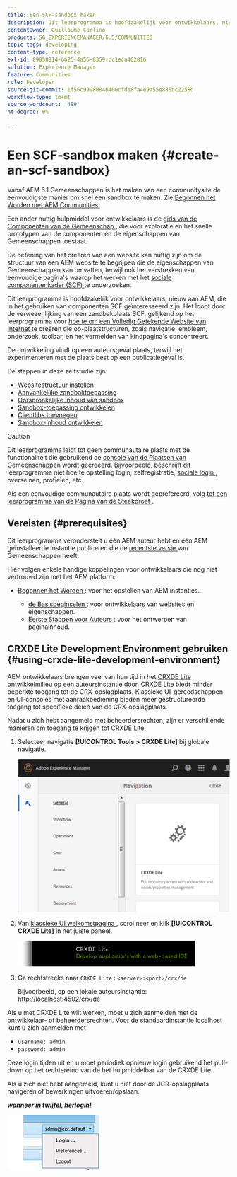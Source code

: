 ```yaml
---
title: Een SCF-sandbox maken
description: Dit leerprogramma is hoofdzakelijk voor ontwikkelaars, nieuw aan AEM, die in het gebruiken van componenten SCF geïnteresseerd zijn. Het door de verwezenlijking van een zandbakplaats SCF
contentOwner: Guillaume Carlino
products: SG_EXPERIENCEMANAGER/6.5/COMMUNITIES
topic-tags: developing
content-type: reference
exl-id: 89858814-6625-4a56-8359-cc1eca402816
solution: Experience Manager
feature: Communities
role: Developer
source-git-commit: 1f56c99980846400cfde8fa4e9a55e885bc2258d
workflow-type: tm+mt
source-wordcount: '489'
ht-degree: 0%

---
```


# Een SCF-sandbox maken  {#create-an-scf-sandbox}

Vanaf AEM 6.1 Gemeenschappen is het maken van een communitysite de eenvoudigste manier om snel een sandbox te maken. Zie [ Begonnen het Worden met AEM Communities ](getting-started.md).

Een ander nuttig hulpmiddel voor ontwikkelaars is de [ gids van de Componenten van de Gemeenschap ](components-guide.md), die voor exploratie en het snelle prototypen van de componenten en de eigenschappen van Gemeenschappen toestaat.

De oefening van het creëren van een website kan nuttig zijn om de structuur van een AEM website te begrijpen die de eigenschappen van Gemeenschappen kan omvatten, terwijl ook het verstrekken van eenvoudige pagina&#39;s waarop het werken met het [ sociale componentenkader (SCF) ](scf.md) te onderzoeken.

Dit leerprogramma is hoofdzakelijk voor ontwikkelaars, nieuw aan AEM, die in het gebruiken van componenten SCF geïnteresseerd zijn. Het loopt door de verwezenlijking van een zandbakplaats SCF, gelijkend op het leerprogramma voor [ hoe te om een Volledig Getekende Website van Internet ](../../help/sites-developing/website.md) te creëren die op-plaatstructuren, zoals navigatie, embleem, onderzoek, toolbar, en het vermelden van kindpagina&#39;s concentreert.

De ontwikkeling vindt op een auteursgeval plaats, terwijl het experimenteren met de plaats best op een publicatiegeval is.

De stappen in deze zelfstudie zijn:

* [Websitestructuur instellen](setup-website.md)
* [Aanvankelijke zandbaktoepassing](initial-app.md)
* [Oorspronkelijke inhoud van sandbox](initial-content.md)
* [Sandbox-toepassing ontwikkelen](develop-app.md)
* [Clientlibs toevoegen](add-clientlibs.md)
* [Sandbox-inhoud ontwikkelen](develop-content.md)

>[!CAUTION]
>
>Dit leerprogramma leidt tot geen communautaire plaats met de functionaliteit die gebruikend de [ console van de Plaatsen van Gemeenschappen ](sites-console.md) wordt gecreeerd. Bijvoorbeeld, beschrijft dit leerprogramma niet hoe te opstelling login, zelfregistratie, [ sociale login ](social-login.md), overseinen, profielen, etc.
>
>Als een eenvoudige communautaire plaats wordt geprefereerd, volg [ tot een leerprogramma van de Pagina van de Steekproef ](create-sample-page.md).

## Vereisten {#prerequisites}

Dit leerprogramma veronderstelt u één AEM auteur hebt en één AEM geïnstalleerde instantie publiceren die de [ recentste versie ](deploy-communities.md#latest-releases) van Gemeenschappen heeft.

Hier volgen enkele handige koppelingen voor ontwikkelaars die nog niet vertrouwd zijn met het AEM platform:

* [ Begonnen het Worden ](../../help/sites-deploying/deploy.md#getting-started): voor het opstellen van AEM instanties.

   * [ de Basisbeginselen ](../../help/sites-developing/the-basics.md): voor ontwikkelaars van websites en eigenschappen.
   * [ Eerste Stappen voor Auteurs ](../../help/sites-authoring/first-steps.md): voor het ontwerpen van paginainhoud.

## CRXDE Lite Development Environment gebruiken {#using-crxde-lite-development-environment}

AEM ontwikkelaars brengen veel van hun tijd in het [ CRXDE Lite ](../../help/sites-developing/developing-with-crxde-lite.md) ontwikkelmilieu op een auteursinstantie door. CRXDE Lite biedt minder beperkte toegang tot de CRX-opslagplaats. Klassieke UI-gereedschappen en UI-consoles met aanraakbediening bieden meer gestructureerde toegang tot specifieke delen van de CRX-opslagplaats.

Nadat u zich hebt aangemeld met beheerdersrechten, zijn er verschillende manieren om toegang te krijgen tot CRXDE Lite:

1. Selecteer navigatie **[!UICONTROL Tools > CRXDE Lite]** bij globale navigatie.

   ![ crxde-lite ](assets/tools-crxde.png)

2. Van [ klassieke UI welkomstpagina ](http://localhost:4502/welcome.html), scrol neer en klik **[!UICONTROL CRXDE Lite]** in het juiste paneel.

   ![ klassieke-ui-crxde ](assets/classic-ui-crxde.png)

3. Ga rechtstreeks naar `CRXDE Lite` : `<server>:<port>/crx/de`

   Bijvoorbeeld, op een lokale auteursinstantie: [ http://localhost:4502/crx/de ](http://localhost:4502/crx/de)

Als u met CRXDE Lite wilt werken, moet u zich aanmelden met de ontwikkelaar- of beheerdersrechten. Voor de standaardinstantie localhost kunt u zich aanmelden met

* `username: admin`
* `password: admin`


Deze login tijden uit en u moet periodiek opnieuw login gebruikend het pull-down op het rechtereind van de het hulpmiddelbar van de CRXDE Lite.

Als u zich niet hebt aangemeld, kunt u niet door de JCR-opslagplaats navigeren of bewerkingen uitvoeren/opslaan.

***wanneer in twijfel, herlogin!***

![ opnieuw login ](assets/relogin.png)
